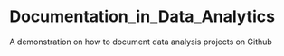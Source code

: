 # Documentation_in_Data_Analytics
A demonstration on how to document data analysis projects on Github
